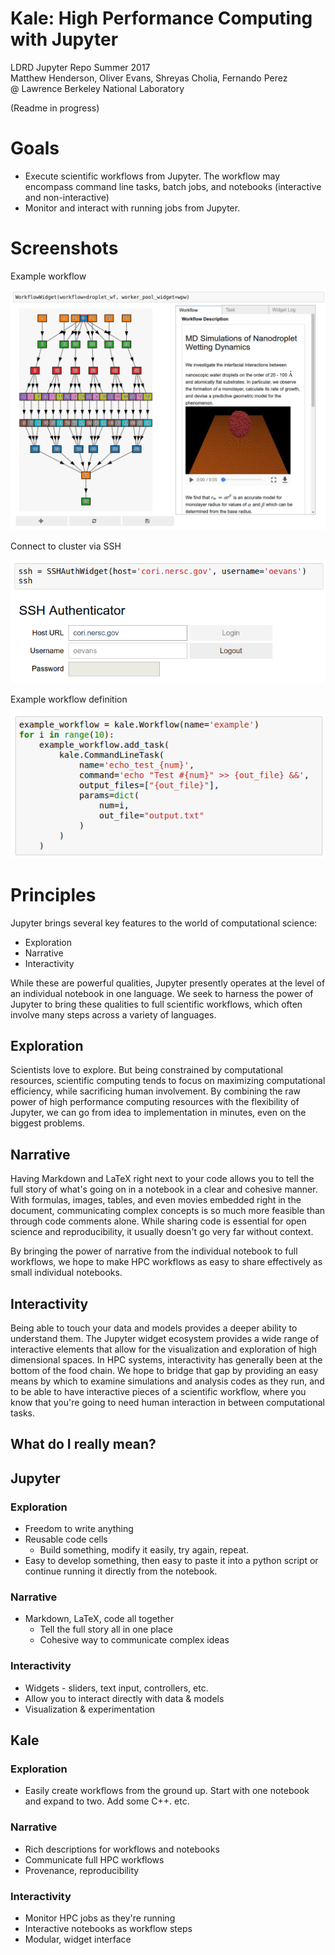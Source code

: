 # Kale: High Performance Computing with Jupyter
LDRD Jupyter Repo Summer 2017  
Matthew Henderson, 
Oliver Evans, 
Shreyas Cholia, 
Fernando Perez  
@ Lawrence Berkeley National Laboratory

(Readme in progress)

# Goals
- Execute scientific workflows from Jupyter. The workflow may encompass command line tasks, batch jobs, and notebooks (interactive and non-interactive)
- Monitor and interact with running jobs from Jupyter.

# Screenshots
Example workflow

![droplet_wf](img/screenshot/droplet_wf.png)

Connect to cluster via SSH

![ssh_auth](img/screenshot/ssh_auth.png)

Example workflow definition

![define](img/screenshot/define.png)

# Principles

Jupyter brings several key features to the world of computational science:
- Exploration
- Narrative
- Interactivity

While these are powerful qualities, Jupyter presently operates at the level of an individual notebook in one language.
We seek to harness the power of Jupyter to bring these qualities to full scientific workflows, which often involve many steps across a variety of languages.

## Exploration
Scientists love to explore.
But being constrained by computational resources, scientific computing tends to focus on maximizing computational efficiency, while sacrificing human involvement.
By combining the raw power of high performance computing resources with the flexibility of Jupyter, we can go from idea to implementation in minutes, even on the biggest problems.

## Narrative
Having Markdown and LaTeX right next to your code allows you to tell the full story of what's going on in a notebook in a clear and cohesive manner.
With formulas, images, tables, and even movies embedded right in the document, communicating complex concepts is so much more feasible than through code comments alone.
While sharing code is essential for open science and reproducibility, it usually doesn't go very far without context.

By bringing the power of narrative from the individual notebook to full workflows, we hope to make HPC workflows as easy to share effectively as small individual notebooks.

## Interactivity
Being able to touch your data and models provides a deeper ability to understand them.
The Jupyter widget ecosystem provides a wide range of interactive elements that allow for the visualization and exploration of high dimensional spaces.
In HPC systems, interactivity has generally been at the bottom of the food chain.
We hope to bridge that gap by providing an easy means by which to examine simulations and analysis codes as they run, and to be able to have interactive pieces of a scientific workflow, where you know that you're going to need human interaction in between computational tasks.

## What do I really mean?

## Jupyter
### Exploration
- Freedom to write anything
- Reusable code cells
    - Build something, modify it easily, try again, repeat. 
- Easy to develop something, then easy to paste it into a python script or continue running it directly from the notebook.

### Narrative
- Markdown, LaTeX, code all together
    - Tell the full story all in one place
    - Cohesive way to communicate complex ideas

### Interactivity
- Widgets - sliders, text input, controllers, etc.
- Allow you to interact directly with data & models
- Visualization & experimentation

## Kale
### Exploration
- Easily create workflows from the ground up. Start with one notebook and expand to two. Add some C++. etc.

### Narrative
- Rich descriptions for workflows and notebooks
- Communicate full HPC workflows 
- Provenance, reproducibility

### Interactivity
- Monitor HPC jobs as they're running
- Interactive notebooks as workflow steps
- Modular, widget interface
